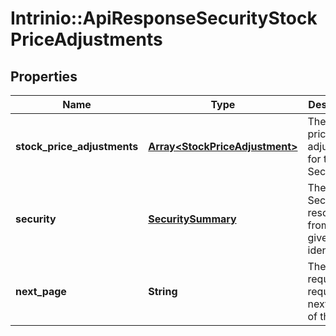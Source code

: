 # Intrinio::ApiResponseSecurityStockPriceAdjustments

## Properties
Name | Type | Description | Notes
------------ | ------------- | ------------- | -------------
**stock_price_adjustments** | [**Array&lt;StockPriceAdjustment&gt;**](StockPriceAdjustment.md) | The stock price adjustments for the Security | [optional] 
**security** | [**SecuritySummary**](SecuritySummary.md) | The Security resolved from the given identifier | [optional] 
**next_page** | **String** | The token required to request the next page of the data | [optional] 


